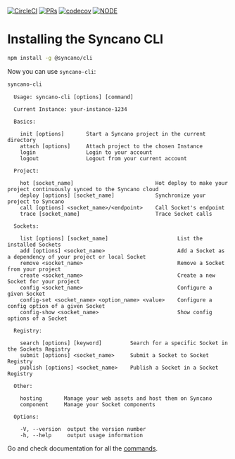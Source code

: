 [![CircleCI](https://circleci.com/gh/Syncano/syncano-node-cli/tree/devel.svg?style=shield&circle-token=75b1f0b2fdd5e4a51ccf4506568ca505cccd28e3)](https://circleci.com/gh/Syncano/syncano-node-cli/tree/devel)  [![PRs](https://img.shields.io/badge/PRs-yes-orange.svg)](CONTRIBUTING.md) [![codecov](https://codecov.io/gh/Syncano/syncano-node-cli/branch/devel/graph/badge.svg?token=HDMlBF4FkF)](https://codecov.io/gh/Syncano/syncano-node-cli)
[![NODE](https://img.shields.io/badge/node-v4.6.7-blue.svg)](http://nodejs.org/)

# Installing the Syncano CLI

```sh 
npm install -g @syncano/cli
```

Now you can use `syncano-cli`:

```sh
syncano-cli
```
```
  Usage: syncano-cli [options] [command] 

  Current Instance: your-instance-1234

  Basics:

    init [options]       Start a Syncano project in the current directory
    attach [options]     Attach project to the chosen Instance
    login                Login to your account
    logout               Logout from your current account

  Project:

    hot [socket_name]                          Hot deploy to make your project continuously synced to the Syncano cloud
    deploy [options] [socket_name]             Synchronize your project to Syncano
    call [options] <socket_name>/<endpoint>    Call Socket's endpoint
    trace [socket_name]                        Trace Socket calls

  Sockets:

    list [options] [socket_name]                      List the installed Sockets
    add [options] <socket_name>                       Add a Socket as a dependency of your project or local Socket
    remove <socket_name>                              Remove a Socket from your project
    create <socket_name>                              Create a new Socket for your project
    config <socket_name>                              Configure a given Socket
    config-set <socket_name> <option_name> <value>    Configure a config option of a given Socket
    config-show <socket_name>                         Show config options of a Socket

  Registry:

    search [options] [keyword]         Search for a specific Socket in the Sockets Registry
    submit [options] <socket_name>     Submit a Socket to Socket Registry
    publish [options] <socket_name>    Publish a Socket in a Socket Registry

  Other:

    hosting       Manage your web assets and host them on Syncano
    component     Manage your Socket components

  Options:

    -V, --version  output the version number
    -h, --help     output usage information
```

Go and check documentation for all the [commands](cli-reference/commands).
